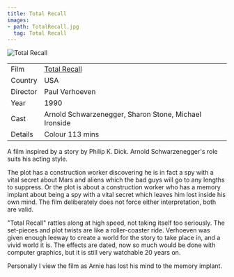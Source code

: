 ```yaml
---
title: Total Recall
images:
- path: TotalRecall.jpg
  tag: Total Recall
---
```

![Total Recall](TotalRecall.jpg)

| | |
|-|-|
Film|[Total Recall](https://www.imdb.com/title/tt0100802/)
Country|USA
Director|Paul Verhoeven
Year|1990
Cast|Arnold Schwarzenegger, Sharon Stone, Michael Ironside
Details|Colour 113 mins

A film inspired by a story by Philip K.
Dick.  Arnold Schwarzenegger's role suits his
acting style.

The plot has a construction worker discovering he is in fact a spy
with a vital secret about Mars and aliens which the bad guys will
go to any lengths to suppress.  Or the plot is about a construction
worker who has a memory implant about being a spy with a vital
secret which leaves him lost inside his own mind.  The film
deliberately does not force either interpretation, both are valid.

"Total Recall" rattles along at high speed, not taking itself too
seriously.  The set-pieces and plot twists are like a roller-coaster
ride.  Verhoeven was given enough leeway to create a world for the
story to take place in, and a vivid world it is.  The effects are
dated, now so much would be done with computer graphics, but it is
still very watchable 20 years on.

Personally I view the film as Arnie has lost his mind to the memory
implant.
